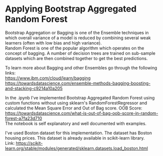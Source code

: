 # Applying Bootstrap Aggregated Random Forest

Bootstrap Aggregation or Bagging is one of the Ensemble techniques in which overall variance of a model is reduced by combining several weak learners (often with low bias and high variance).  
Random Forest is one of the popular algorithm which operates on the concept of bagging. A number of decision trees are trained on sub-sample datasets which are then combined together to get the best predictions.   

To learn more about Bagging and other Ensembles go through the following links:  
https://www.ibm.com/cloud/learn/bagging  
https://towardsdatascience.com/ensemble-methods-bagging-boosting-and-stacking-c9214a10a205

In the .ipynb I've implemented Bootstrap Aggregated Random Forest using custom functions without using sklearn's RandomForestRegressor and calculated the Mean Square Error and Out of Bag score. OOB Score: https://towardsdatascience.com/what-is-out-of-bag-oob-score-in-random-forest-a7fa23d710  
The notebook is self explanatory and well documented with examples.  

I've used Boston dataset for this implementation. The dataset has Boston housing prices. This dataset is already available in scikit-learn library.  
Link: https://scikit-learn.org/stable/modules/generated/sklearn.datasets.load_boston.html  
